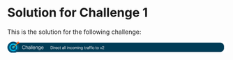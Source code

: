 # Solution for Challenge 1

This is the solution for the following challenge:

![Challenge 1](../../img/challenge1.png?raw=true "Challenge 1")



```

```
